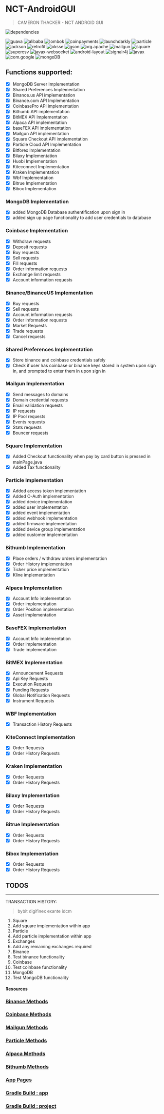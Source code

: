# NCT-AndroidGUI
> CAMERON THACKER - NCT ANDROID GUI


![dependencies](https://img.shields.io/badge/dependencies-up%20to%20date-green)


![guava](https://img.shields.io/badge/guava-24.1--jre-brightgreen)
![alibaba](https://img.shields.io/badge/alibaba-1.2.47-brightgreen)
![lombok](https://img.shields.io/badge/lombok-1.18.8-brightgreen)
![coinpayments](https://img.shields.io/badge/coinpayments-1.3-brightgreen)
![launchdarkly](https://img.shields.io/badge/launchdarkly-2.3.1-brightgreen)
![particle](https://img.shields.io/badge/particle-1.0.1-brightgreen)
![jackson](https://img.shields.io/badge/jackson-2.5.0-brightgreen)
![retrofit](https://img.shields.io/badge/retrofit-2.9.0-brightgreen)
![oksse](https://img.shields.io/badge/oksse-0.9.0-brightgreen)
![gson](https://img.shields.io/badge/gson-2.8.6-brightgreen)
![org.apache](https://img.shields.io/badge/org.apache-3.11-brightgreen)
![mailgun](https://img.shields.io/badge/mailgun-1.9.2-brightgreen)
![square](https://img.shields.io/badge/square-8.1.20210121-brightgreen)
![supercsv](https://img.shields.io/badge/supercsv-2.4.0-brightgreen)
![javax-websocket](https://img.shields.io/badge/javaxwebsocket-1.1-brightgreen)
![android-layout](https://img.shields.io/badge/androidlayout-2.0.4-brightgreen)
![signalr4j](https://img.shields.io/badge/signalr4j-2.0.4-brightgreen)
![javax](https://img.shields.io/badge/javax-1.0-brightgreen)
![com.google](https://img.shields.io/badge/com.google-1.2.1-brightgreen)
![mongoDB](https://img.shields.io/badge/mongoDB-3.4.0-brightgreen)

## Functions supported:

- [x] MongoDB Server Implementation
- [x] Shared Preferences Implementation
- [x] Binance.us API implementation
- [x] Binance.com API Implementation
- [x] CoinbasePro API implementation
- [x] Bithumb API implementation
- [x] BitMEX API Implementation
- [x] Alpaca API implementation
- [x] baseFEX API implementation
- [x] Mailgun API implementation
- [x] Square Checkout API implementation
- [x] Particle Cloud API Implementation
- [x] Bitforex Implementation
- [x] Bilaxy Implementation 
- [x] Huobi Implementation
- [x] Kiteconnect Implementation
- [x] Kraken Implementation
- [x] Wbf Implementation
- [x] Bitrue Implementation
- [x] Bibox Implementation

### MongoDB Implementation

- [x] added MongoDB Database authentification upon sign in
- [x] added sign up page functionality to add user credentials to database

### Coinbase Implementation

- [x] Withdraw requests
- [x] Deposit requests
- [x] Buy requests
- [x] Sell requests
- [x] Fill requests
- [x] Order information requests
- [x] Exchange limit requests
- [x] Account information requests

### Binance/BinanceUS Implementation

- [x] Buy requests
- [x] Sell requests
- [x] Account information requests
- [x] Order information requests
- [x] Market Requests
- [x] Trade requests
- [x] Cancel requests

### Shared Preferences Implementation

- [x] Store binance and coinbase credentials safely
- [x] Check if user has coinbase or binance keys stored in system upon sign in, and prompted to enter them in upon sign in

### Mailgun Implementation

- [x] Send messages to domains
- [x] Domain credential requests
- [x] Email validation requests
- [x] IP requests
- [x] IP Pool requests
- [x] Events requests
- [x] Stats requests
- [x] Bouncer requests

### Square Implementation

- [x] Added Checkout functionality when pay by card button is pressed in mainPage.java
- [x] Added Tax functionality

### Particle Implementation

- [x] Added access token implementation
- [x] Added O-Auth implementation
- [x] added device implementation
- [x] added user implementation
- [x] added event implementation
- [x] added webhook implementation
- [x] added firmware implementation
- [x] added device group implementation
- [x] added customer implementation

### Bithumb Implementation

- [x] Place orders / withdraw orders implementation
- [x] Order History implementation
- [x] Ticker price implementation
- [x] Kline implementation

### Alpaca Implementation

- [x] Account Info implementation
- [x] Order implementation
- [x] Order Position implementation
- [x] Asset implementation

### BaseFEX Implementation

- [x] Account Info implementation
- [x] Order implementation
- [x] Trade implementation

### BitMEX Implementation

- [x] Announcement Requests
- [x] Api Key Requests
- [x] Execution Requests
- [x] Funding Requests
- [x] Global Notification Requests
- [x] Instrument Requests

### WBF Implementation

- [x] Transaction History Requests

### KiteConnect Implementation

- [x] Order Requests
- [x] Order History Requests

### Kraken Implementation

- [x] Order Requests
- [x] Order History Requests

### Bilaxy Implementation

- [x] Order Requests
- [x] Order History Requests

### Bitrue Implementation

- [x] Order Requests
- [x] Order History Requests 

### Bibox Implementation

- [x] Order Requests
- [x] Order History Requests 

## TODOS
-------

TRANSACTION HISTORY:

  > bybit
  > digifinex
  > exante
  > idcm
  > 

1. Square
  1. Add square implementation within app
2. Particle
  1. Add particle implementation within app
3. Exchanges
  1. Add any remaining exchanges required
4. Binance
  1. Test binance functionality
5. Coinbase
  1. Test coinbase functionality
6. MongoDB
  1. Test MongoDB functionality
  
  
#### Resources

### [Binance Methods](https://github.com/cthacker-udel/NCT-AndroidGUI/tree/master/app/src/main/java/com/example/nctai_trading/binanceUS)

### [Coinbase Methods](https://github.com/cthacker-udel/NCT-AndroidGUI/tree/master/app/src/main/java/com/example/nctai_trading/coinbasePro)

### [Mailgun Methods](https://github.com/cthacker-udel/NCT-AndroidGUI/blob/master/app/src/main/java/com/example/nctai_trading/mailgun/mailGunMethods.java)

### [Particle Methods](https://github.com/cthacker-udel/NCT-AndroidGUI/blob/master/app/src/main/java/com/example/nctai_trading/particle/particleMethods.java)

### [Alpaca Methods](https://github.com/cthacker-udel/NCT-AndroidGUI/blob/master/app/src/main/java/com/example/nctai_trading/alpaca/alpacaMethods.java)

### [Bithumb Methods](https://github.com/cthacker-udel/NCT-AndroidGUI/blob/master/app/src/main/java/com/example/nctai_trading/bithumb/bithumbMethods.java)

### [App Pages](https://github.com/cthacker-udel/NCT-AndroidGUI/tree/master/app/src/main/res/layout)

### [Gradle Build : app](https://github.com/cthacker-udel/NCT-AndroidGUI/blob/master/app/build.gradle)

### [Gradle Build : project](https://github.com/cthacker-udel/NCT-AndroidGUI/blob/master/build.gradle)
